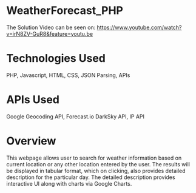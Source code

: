 # WeatherForecast_PHP
The Solution Video can be seen on: https://www.youtube.com/watch?v=irN8ZV-GuR8&feature=youtu.be

# Technologies Used
PHP, Javascript, HTML, CSS, JSON Parsing, APIs

# APIs Used
Google Geocoding API, Forecast.io DarkSky API, IP API

# Overview
This webpage allows user to search for weather information based on current location or any other location entered by the user. The results will be displayed in tabular format, which on clicking, also provides detailed description for the particular day. The detailed description provides interactive UI along with charts via Google Charts.
